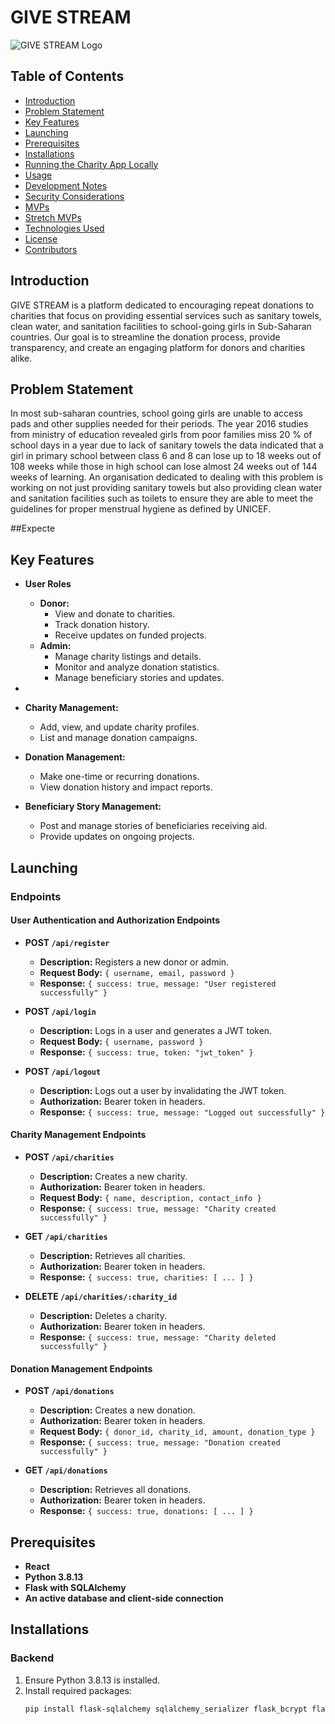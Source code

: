 # GIVE STREAM

![GIVE STREAM Logo](/home/erustus/Documents/give-stream/client/public/GiveStreamLogo.png)

## Table of Contents
- [Introduction](#introduction)
- [Problem Statement](#problem-statement)
- [Key Features](#key-features)
- [Launching](#launching)
- [Prerequisites](#prerequisites)
- [Installations](#installations)
- [Running the Charity App Locally](#running-the-charity-app-locally)
- [Usage](#usage)
- [Development Notes](#development-notes)
- [Security Considerations](#security-considerations)
- [MVPs](#mvps)
- [Stretch MVPs](#stretch-mvps)
- [Technologies Used](#technologies-used)
- [License](#license)
- [Contributors](#contributors)

## Introduction

GIVE STREAM is a platform dedicated to encouraging repeat donations to charities that focus on providing essential services such as sanitary towels, clean water, and sanitation facilities to school-going girls in Sub-Saharan countries. Our goal is to streamline the donation process, provide transparency, and create an engaging platform for donors and charities alike.

## Problem Statement

In most sub-saharan countries, school going girls are unable to access pads and other supplies needed for their periods. The year 2016 studies from ministry of education revealed girls from poor families miss 20 % of school days in a year due to lack of sanitary towels the data indicated that a girl in primary school between class 6 and 8 can lose up to 18 weeks out of 108 weeks while those in high school can lose almost 24 weeks out of 144 weeks of learning. An organisation dedicated to dealing with this problem is working on not just providing sanitary towels but also providing clean water and sanitation facilities such as toilets to ensure they are able to meet the guidelines for proper menstrual hygiene as defined by UNICEF.

##Expecte

## Key Features

- **User Roles**
  - **Donor:**
    - View and donate to charities.
    - Track donation history.
    - Receive updates on funded projects.
  - **Admin:**
    - Manage charity listings and details.
    - Monitor and analyze donation statistics.
    - Manage beneficiary stories and updates.
 - 

- **Charity Management:**
  - Add, view, and update charity profiles.
  - List and manage donation campaigns.

- **Donation Management:**
  - Make one-time or recurring donations.
  - View donation history and impact reports.

- **Beneficiary Story Management:**
  - Post and manage stories of beneficiaries receiving aid.
  - Provide updates on ongoing projects.

## Launching

### Endpoints

#### User Authentication and Authorization Endpoints

- **POST `/api/register`**
  - **Description:** Registers a new donor or admin.
  - **Request Body:** `{ username, email, password }`
  - **Response:** `{ success: true, message: "User registered successfully" }`

- **POST `/api/login`**
  - **Description:** Logs in a user and generates a JWT token.
  - **Request Body:** `{ username, password }`
  - **Response:** `{ success: true, token: "jwt_token" }`

- **POST `/api/logout`**
  - **Description:** Logs out a user by invalidating the JWT token.
  - **Authorization:** Bearer token in headers.
  - **Response:** `{ success: true, message: "Logged out successfully" }`

#### Charity Management Endpoints

- **POST `/api/charities`**
  - **Description:** Creates a new charity.
  - **Authorization:** Bearer token in headers.
  - **Request Body:** `{ name, description, contact_info }`
  - **Response:** `{ success: true, message: "Charity created successfully" }`

- **GET `/api/charities`**
  - **Description:** Retrieves all charities.
  - **Authorization:** Bearer token in headers.
  - **Response:** `{ success: true, charities: [ ... ] }`

- **DELETE `/api/charities/:charity_id`**
  - **Description:** Deletes a charity.
  - **Authorization:** Bearer token in headers.
  - **Response:** `{ success: true, message: "Charity deleted successfully" }`

#### Donation Management Endpoints

- **POST `/api/donations`**
  - **Description:** Creates a new donation.
  - **Authorization:** Bearer token in headers.
  - **Request Body:** `{ donor_id, charity_id, amount, donation_type }`
  - **Response:** `{ success: true, message: "Donation created successfully" }`

- **GET `/api/donations`**
  - **Description:** Retrieves all donations.
  - **Authorization:** Bearer token in headers.
  - **Response:** `{ success: true, donations: [ ... ] }`

## Prerequisites

- **React**
- **Python 3.8.13**
- **Flask with SQLAlchemy**
- **An active database and client-side connection**

## Installations

### Backend

1. Ensure Python 3.8.13 is installed.
2. Install required packages:
   ```sh
   pip install flask-sqlalchemy sqlalchemy_serializer flask_bcrypt flask_jwt_extended faker
